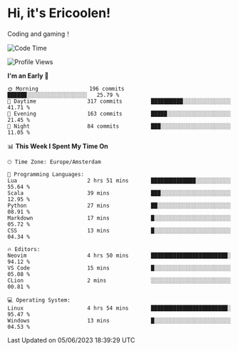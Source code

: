 # Hi, it's Ericoolen!
Coding and gaming！

<!--START_SECTION:waka-->
![Code Time](http://img.shields.io/badge/Code%20Time-835%20hrs%2017%20mins-blue)

![Profile Views](http://img.shields.io/badge/Profile%20Views-0-blue)

**I'm an Early 🐤** 

```text
🌞 Morning                196 commits         ██████░░░░░░░░░░░░░░░░░░░   25.79 % 
🌆 Daytime                317 commits         ██████████░░░░░░░░░░░░░░░   41.71 % 
🌃 Evening                163 commits         █████░░░░░░░░░░░░░░░░░░░░   21.45 % 
🌙 Night                  84 commits          ███░░░░░░░░░░░░░░░░░░░░░░   11.05 % 
```


📊 **This Week I Spent My Time On** 

```text
🕑︎ Time Zone: Europe/Amsterdam

💬 Programming Languages: 
Lua                      2 hrs 51 mins       ██████████████░░░░░░░░░░░   55.64 % 
Scala                    39 mins             ███░░░░░░░░░░░░░░░░░░░░░░   12.95 % 
Python                   27 mins             ██░░░░░░░░░░░░░░░░░░░░░░░   08.91 % 
Markdown                 17 mins             █░░░░░░░░░░░░░░░░░░░░░░░░   05.72 % 
CSS                      13 mins             █░░░░░░░░░░░░░░░░░░░░░░░░   04.34 % 

🔥 Editors: 
Neovim                   4 hrs 50 mins       ████████████████████████░   94.12 % 
VS Code                  15 mins             █░░░░░░░░░░░░░░░░░░░░░░░░   05.08 % 
CLion                    2 mins              ░░░░░░░░░░░░░░░░░░░░░░░░░   00.81 % 

💻 Operating System: 
Linux                    4 hrs 54 mins       ████████████████████████░   95.47 % 
Windows                  13 mins             █░░░░░░░░░░░░░░░░░░░░░░░░   04.53 % 
```


 Last Updated on 05/06/2023 18:39:29 UTC
<!--END_SECTION:waka-->

